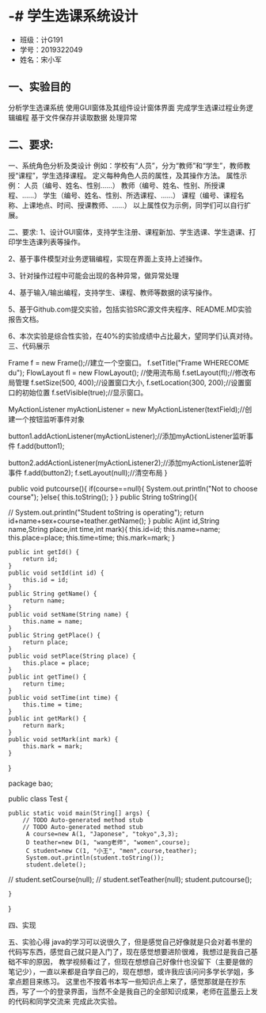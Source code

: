 # -# 学生选课系统设计
* 班级：计G191
* 学号：2019322049
* 姓名：宋小军
## 一、实验目的
分析学生选课系统
使用GUI窗体及其组件设计窗体界面
完成学生选课过程业务逻辑编程
基于文件保存并读取数据
处理异常

## 二、要求:
一、系统角色分析及类设计
例如：学校有“人员”，分为“教师”和“学生”，教师教授“课程”，学生选择课程。
定义每种角色人员的属性，及其操作方法。
属性示例： 人员（编号、姓名、性别……）
教师（编号、姓名、性别、所授课程、……）
   学生（编号、姓名、性别、所选课程、……）
   课程（编号、课程名称、上课地点、时间、授课教师、……）
以上属性仅为示例，同学们可以自行扩展。

二、要求:
1、设计GUI窗体，支持学生注册、课程新加、学生选课、学生退课、打印学生选课列表等操作。

2、基于事件模型对业务逻辑编程，实现在界面上支持上述操作。

3、针对操作过程中可能会出现的各种异常，做异常处理

4、基于输入/输出编程，支持学生、课程、教师等数据的读写操作。

5、基于Github.com提交实验，包括实验SRC源文件夹程序、README.MD实验报告文档。

6、本次实验是综合性实验，在40%的实验成绩中占比最大，望同学们认真对待。
三、代码展示

Frame f = new Frame();//建立一个空窗口。
      f.setTitle("Frame WHERECOME du");
      FlowLayout fl = new FlowLayout();  //使用流布局
         f.setLayout(fl);//修改布局管理
         f.setSize(500, 400);//设置窗口大小,
         f.setLocation(300, 200);//设置窗口的初始位置
         f.setVisible(true);//显示窗口。
         
MyActionListener myActionListener = new MyActionListener(textField);//创建一个按钮监听事件对象

button1.addActionListener(myActionListener);//添加myActionListener监听事件
   f.add(button1);
   
button2.addActionListener(myActionListener2);//添加myActionListener监听事件
   f.add(button2);
        f.setLayout(null);//清空布局
    }
    
public void putcourse(){
		if(course==null){
			System.out.println("Not to choose course");
		}else{
		this.toString();
		}
	}
	public String toString(){
	
//		System.out.println("Student toString is operating");
		return id+name+sex+course+teather.getName();
	}
public A(int id,String name,String place,int time,int mark){
		this.id=id;
		this.name=name;
		this.place=place;
		this.time=time;
		this.mark=mark;
	}
	
	
	public int getId() {
		return id;
	}
	public void setId(int id) {
		this.id = id;
	}
	public String getName() {
		return name;
	}
	public void setName(String name) {
		this.name = name;
	}
	public String getPlace() {
		return place;
	}
	public void setPlace(String place) {
		this.place = place;
	}
	public int getTime() {
		return time;
	}
	public void setTime(int time) {
		this.time = time;
	}
	public int getMark() {
		return mark;
	}
	public void setMark(int mark) {
		this.mark = mark;
	}
}

package bao;

public class Test {

	public static void main(String[] args) {
		// TODO Auto-generated method stub
		// TODO Auto-generated method stub
		 A course=new A(1, "Japonese", "tokyo",3,3);
		 D teather=new D(1, "wang老师", "women",course);
		 C student=new C(1, "小王", "men",course,teather);
		 System.out.println(student.toString());
		 student.delete();
//		 student.setCourse(null);
//		 student.setTeather(null);
		 student.putcourse();
		 
	}
	

}

		
四、实现


五、实验心得
   java的学习可以说很久了，但是感觉自己好像就是只会对着书里的代码写东西，感觉自己就只是入门了，现在感觉想要进阶很难，我想过是我自己基础不牢的原因，
教学视频看过了，但现在想想自己好像什也没留下（主要是做的笔记少），一直以来都是自学自己的，现在想想，或许我应该问问多学长学姐，多拿点题目来练习。
   这里也不按着书本写一些知识点上来了，感觉那就是在抄东西，写了一个的登录界面，当然不全是我自己的全部知识成果，老师在蓝墨云上发的代码和同学交流来
完成此次实验。
